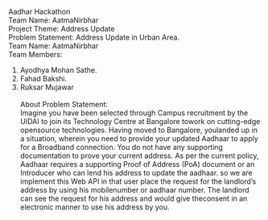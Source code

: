 Aadhar Hackathon<br>
Team Name: AatmaNirbhar<br>
Project Theme: Address Update<br>
Problem Statement: Address Update in Urban Area.<br>
Team Name: AatmaNirbhar<br>
Team Members:<br>
1. Ayodhya Mohan Sathe.<br>
2. Fahad Bakshi.<br>
3. Ruksar Mujawar<br><br>
About Problem Statement:<br>
Imagine you have been selected through Campus recruitment by the UIDAI to join its Technology Centre at Bangalore towork on cutting-edge opensource technologies. Having moved to Bangalore, youlanded up in a situation, wherein you need to provide your updated Aadhaar to apply for a Broadband connection. You do not have any supporting documentation to prove your current address. As per the current policy, Aadhaar requires a supporting Proof of Address (PoA) document or an Introducer who can lend his address to update the aadhaar. so we are implement this Web API in that user place the request for the landlord’s address by using his mobilenumber or aadhaar number. The landlord can see the request for his address and would give theconsent in an electronic manner to use his address by you.

